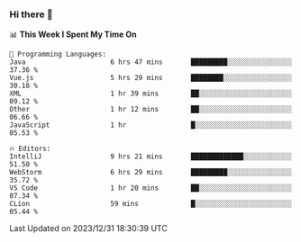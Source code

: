 ### Hi there 👋

<!--
**asdf12303116/asdf12303116** is a ✨ _special_ ✨ repository because its `README.md` (this file) appears on your GitHub profile.

Here are some ideas to get you started:

- 🔭 I’m currently working on ...
- 🌱 I’m currently learning ...
- 👯 I’m looking to collaborate on ...
- 🤔 I’m looking for help with ...
- 💬 Ask me about ...
- 📫 How to reach me: ...
- 😄 Pronouns: ...
- ⚡ Fun fact: ...
-->

<!--START_SECTION:waka-->
📊 **This Week I Spent My Time On** 

```text
💬 Programming Languages: 
Java                     6 hrs 47 mins       █████████░░░░░░░░░░░░░░░░   37.36 % 
Vue.js                   5 hrs 29 mins       ████████░░░░░░░░░░░░░░░░░   30.18 % 
XML                      1 hr 39 mins        ██░░░░░░░░░░░░░░░░░░░░░░░   09.12 % 
Other                    1 hr 12 mins        ██░░░░░░░░░░░░░░░░░░░░░░░   06.66 % 
JavaScript               1 hr                █░░░░░░░░░░░░░░░░░░░░░░░░   05.53 % 

🔥 Editors: 
IntelliJ                 9 hrs 21 mins       █████████████░░░░░░░░░░░░   51.50 % 
WebStorm                 6 hrs 29 mins       █████████░░░░░░░░░░░░░░░░   35.72 % 
VS Code                  1 hr 20 mins        ██░░░░░░░░░░░░░░░░░░░░░░░   07.34 % 
CLion                    59 mins             █░░░░░░░░░░░░░░░░░░░░░░░░   05.44 % 
```


 Last Updated on 2023/12/31 18:30:39 UTC
<!--END_SECTION:waka-->
